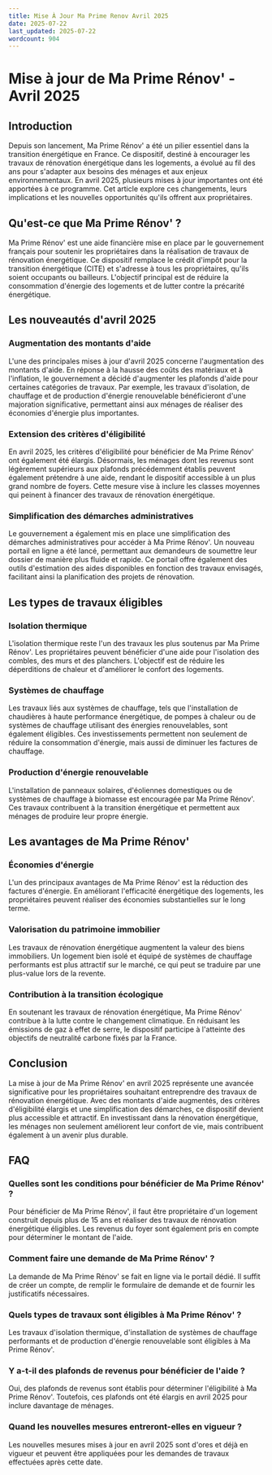 ```yaml
---
title: Mise À Jour Ma Prime Renov Avril 2025
date: 2025-07-22
last_updated: 2025-07-22
wordcount: 904
---
```


# Mise à jour de Ma Prime Rénov' - Avril 2025

## Introduction

Depuis son lancement, Ma Prime Rénov' a été un pilier essentiel dans la transition énergétique en France. Ce dispositif, destiné à encourager les travaux de rénovation énergétique dans les logements, a évolué au fil des ans pour s'adapter aux besoins des ménages et aux enjeux environnementaux. En avril 2025, plusieurs mises à jour importantes ont été apportées à ce programme. Cet article explore ces changements, leurs implications et les nouvelles opportunités qu'ils offrent aux propriétaires.

## Qu'est-ce que Ma Prime Rénov' ?

Ma Prime Rénov' est une aide financière mise en place par le gouvernement français pour soutenir les propriétaires dans la réalisation de travaux de rénovation énergétique. Ce dispositif remplace le crédit d'impôt pour la transition énergétique (CITE) et s'adresse à tous les propriétaires, qu'ils soient occupants ou bailleurs. L'objectif principal est de réduire la consommation d'énergie des logements et de lutter contre la précarité énergétique.

## Les nouveautés d'avril 2025

### Augmentation des montants d'aide

L'une des principales mises à jour d'avril 2025 concerne l'augmentation des montants d'aide. En réponse à la hausse des coûts des matériaux et à l'inflation, le gouvernement a décidé d'augmenter les plafonds d'aide pour certaines catégories de travaux. Par exemple, les travaux d'isolation, de chauffage et de production d'énergie renouvelable bénéficieront d'une majoration significative, permettant ainsi aux ménages de réaliser des économies d'énergie plus importantes.

### Extension des critères d'éligibilité

En avril 2025, les critères d'éligibilité pour bénéficier de Ma Prime Rénov' ont également été élargis. Désormais, les ménages dont les revenus sont légèrement supérieurs aux plafonds précédemment établis peuvent également prétendre à une aide, rendant le dispositif accessible à un plus grand nombre de foyers. Cette mesure vise à inclure les classes moyennes qui peinent à financer des travaux de rénovation énergétique.

### Simplification des démarches administratives

Le gouvernement a également mis en place une simplification des démarches administratives pour accéder à Ma Prime Rénov'. Un nouveau portail en ligne a été lancé, permettant aux demandeurs de soumettre leur dossier de manière plus fluide et rapide. Ce portail offre également des outils d'estimation des aides disponibles en fonction des travaux envisagés, facilitant ainsi la planification des projets de rénovation.

## Les types de travaux éligibles

### Isolation thermique

L'isolation thermique reste l'un des travaux les plus soutenus par Ma Prime Rénov'. Les propriétaires peuvent bénéficier d'une aide pour l'isolation des combles, des murs et des planchers. L'objectif est de réduire les déperditions de chaleur et d'améliorer le confort des logements.

### Systèmes de chauffage

Les travaux liés aux systèmes de chauffage, tels que l'installation de chaudières à haute performance énergétique, de pompes à chaleur ou de systèmes de chauffage utilisant des énergies renouvelables, sont également éligibles. Ces investissements permettent non seulement de réduire la consommation d'énergie, mais aussi de diminuer les factures de chauffage.

### Production d'énergie renouvelable

L'installation de panneaux solaires, d'éoliennes domestiques ou de systèmes de chauffage à biomasse est encouragée par Ma Prime Rénov'. Ces travaux contribuent à la transition énergétique et permettent aux ménages de produire leur propre énergie.

## Les avantages de Ma Prime Rénov'

### Économies d'énergie

L'un des principaux avantages de Ma Prime Rénov' est la réduction des factures d'énergie. En améliorant l'efficacité énergétique des logements, les propriétaires peuvent réaliser des économies substantielles sur le long terme.

### Valorisation du patrimoine immobilier

Les travaux de rénovation énergétique augmentent la valeur des biens immobiliers. Un logement bien isolé et équipé de systèmes de chauffage performants est plus attractif sur le marché, ce qui peut se traduire par une plus-value lors de la revente.

### Contribution à la transition écologique

En soutenant les travaux de rénovation énergétique, Ma Prime Rénov' contribue à la lutte contre le changement climatique. En réduisant les émissions de gaz à effet de serre, le dispositif participe à l'atteinte des objectifs de neutralité carbone fixés par la France.

## Conclusion

La mise à jour de Ma Prime Rénov' en avril 2025 représente une avancée significative pour les propriétaires souhaitant entreprendre des travaux de rénovation énergétique. Avec des montants d'aide augmentés, des critères d'éligibilité élargis et une simplification des démarches, ce dispositif devient plus accessible et attractif. En investissant dans la rénovation énergétique, les ménages non seulement améliorent leur confort de vie, mais contribuent également à un avenir plus durable.

## FAQ

### Quelles sont les conditions pour bénéficier de Ma Prime Rénov' ?

Pour bénéficier de Ma Prime Rénov', il faut être propriétaire d'un logement construit depuis plus de 15 ans et réaliser des travaux de rénovation énergétique éligibles. Les revenus du foyer sont également pris en compte pour déterminer le montant de l'aide.

### Comment faire une demande de Ma Prime Rénov' ?

La demande de Ma Prime Rénov' se fait en ligne via le portail dédié. Il suffit de créer un compte, de remplir le formulaire de demande et de fournir les justificatifs nécessaires.

### Quels types de travaux sont éligibles à Ma Prime Rénov' ?

Les travaux d'isolation thermique, d'installation de systèmes de chauffage performants et de production d'énergie renouvelable sont éligibles à Ma Prime Rénov'.

### Y a-t-il des plafonds de revenus pour bénéficier de l'aide ?

Oui, des plafonds de revenus sont établis pour déterminer l'éligibilité à Ma Prime Rénov'. Toutefois, ces plafonds ont été élargis en avril 2025 pour inclure davantage de ménages.

### Quand les nouvelles mesures entreront-elles en vigueur ?

Les nouvelles mesures mises à jour en avril 2025 sont d'ores et déjà en vigueur et peuvent être appliquées pour les demandes de travaux effectuées après cette date.